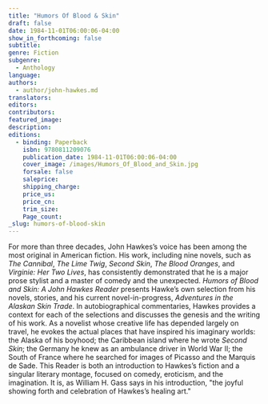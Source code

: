 ```yaml
---
title: "Humors Of Blood & Skin"
draft: false
date: 1984-11-01T06:00:06-04:00
show_in_forthcoming: false
subtitle:
genre: Fiction
subgenre:
  - Anthology
language:
authors:
  - author/john-hawkes.md
translators:
editors:
contributors:
featured_image:
description:
editions:
  - binding: Paperback
    isbn: 9780811209076
    publication_date: 1984-11-01T06:00:06-04:00
    cover_image: /images/Humors_Of_Blood_and_Skin.jpg
    forsale: false
    saleprice:
    shipping_charge:
    price_us:
    price_cn:
    trim_size:
    Page_count:
_slug: humors-of-blood-skin
---
```


For more than three decades, John Hawkes’s voice has been among the most original in American fiction. His work, including nine novels, such as _The Cannibal_, _The Lime Twig_, _Second Skin_, _The Blood Oranges_, and _Virginie: Her Two Lives_, has consistently demonstrated that he is a major prose stylist and a master of comedy and the unexpected. _Humors of Blood and Skin: A John Hawkes Reader_ presents Hawke’s own selection from his novels, stories, and his current novel-in-progress, _Adventures in the Alaskan Skin Trade_. In autobiographical commentaries, Hawkes provides a context for each of the selections and discusses the genesis and the writing of his work. As a novelist whose creative life has depended largely on travel, he evokes the actual places that have inspired his imaginary worlds: the Alaska of his boyhood; the Caribbean island where he wrote _Second Skin_; the Germany he knew as an ambulance driver in World War II; the South of France where he searched for images of Picasso and the Marquis de Sade. This Reader is both an introduction to Hawkes’s fiction and a singular literary montage, focused on comedy, eroticism, and the imagination. It is, as William H. Gass says in his introduction, "the joyful showing forth and celebration of Hawkes’s healing art."


